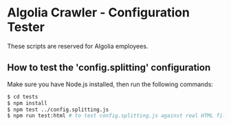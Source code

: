 # Algolia Crawler - Configuration Tester

These scripts are reserved for Algolia employees.

## How to test the 'config.splitting' configuration

Make sure you have Node.js installed, then run the following commands:

```sh
$ cd tests
$ npm install
$ npm test ../config.splitting.js
$ npm run test:html # to test config.splitting.js against real HTML files
```
